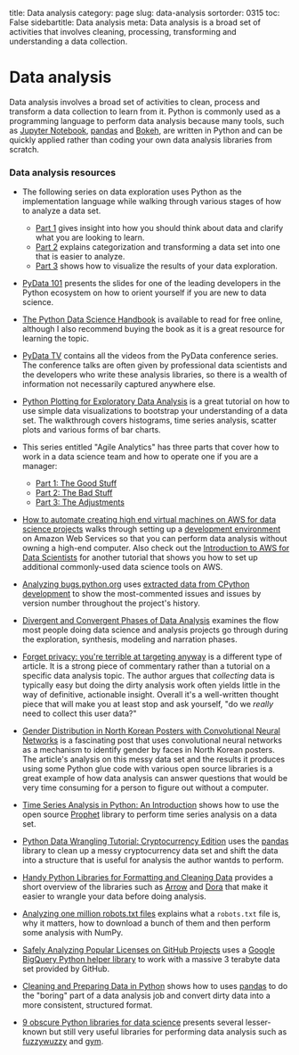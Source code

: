 title: Data analysis
category: page
slug: data-analysis
sortorder: 0315
toc: False
sidebartitle: Data analysis
meta: Data analysis is a broad set of activities that involves cleaning, processing, transforming and understanding a data collection.


# Data analysis
Data analysis involves a broad set of activities to clean, process and
transform a data collection to learn from it. Python is commonly used
as a programming language to perform data analysis because many tools,
such as [Jupyter Notebook](/jupyter-notebook.html), 
[pandas](/pandas.html) and [Bokeh](/bokeh.html), are written in Python 
and can be quickly applied rather than coding your own data analysis
libraries from scratch.


### Data analysis resources
* The following series on data exploration uses Python as the 
  implementation language while walking through various stages of
  how to analyze a data set.

    * [Part 1](https://www.districtdatalabs.com/data-exploration-with-python-1)
      gives insight into how you should think about data and clarify
      what you are looking to learn.
    * [Part 2](https://www.districtdatalabs.com/data-exploration-with-python-2)
      explains categorization and transforming a data set into one that
      is easier to analyze.
    * [Part 3](https://www.districtdatalabs.com/data-exploration-with-python-3)
      shows how to visualize the results of your data exploration.

* [PyData 101](https://speakerdeck.com/jakevdp/pydata-101) presents the
  slides for one of the leading developers in the Python ecosystem on how
  to orient yourself if you are new to data science.

* [The Python Data Science Handbook](https://jakevdp.github.io/PythonDataScienceHandbook/)
  is available to read for free online, although I also recommend
  buying the book as it is a great resource for learning the topic.

* [PyData TV](https://www.youtube.com/user/PyDataTV) contains all the
  videos from the PyData conference series. The conference talks are
  often given by professional data scientists and the developers who
  write these analysis libraries, so there is a wealth of information
  not necessarily captured anywhere else.

* [Python Plotting for Exploratory Data Analysis](http://pythonplot.com/)
  is a great tutorial on how to use simple data visualizations to bootstrap
  your understanding of a data set. The walkthrough covers histograms, time
  series analysis, scatter plots and various forms of bar charts.

* This series entitled "Agile Analytics" has three parts that cover how to
  work in a data science team and how to operate one if you are a manager:
  
    * [Part 1: The Good Stuff](https://www.locallyoptimistic.com/post/agile-analytics-p1/)
    * [Part 2: The Bad Stuff](https://www.locallyoptimistic.com/post/agile-analytics-p2/)
    * [Part 3: The Adjustments](https://www.locallyoptimistic.com/post/agile-analytics-p3/)

* [How to automate creating high end virtual machines on AWS for data science projects](https://tsaprailis.com/2017/09/11/How-to-automate-creating-a-virtual-machine-for-data-science/)
  walks through setting up a 
  [development environment](/development-environments.html) on Amazon Web 
  Services so that you can perform data analysis without owning a 
  high-end computer. Also check out the 
  [Introduction to AWS for Data Scientists](https://www.dataquest.io/blog/introduction-to-aws-for-data-scientists/)
  for another tutorial that shows you how to set up additional commonly-used
  data science tools on AWS.

* [Analyzing bugs.python.org](https://tirkarthi.github.io/python/2018/06/26/analyzing-python-bug-tracker.html)
  uses 
  [extracted data from CPython development](https://github.com/tirkarthi/cpython-bugs)
  to show the most-commented issues and issues by version number
  throughout the project's history.

* [Divergent and Convergent Phases of Data Analysis](https://simplystatistics.org/2018/09/14/divergent-and-convergent-phases-of-data-analysis/)
  examines the flow most people doing data science and analysis projects 
  go through during the exploration, synthesis, modeling and narration
  phases.

* [Forget privacy: you're terrible at targeting anyway](https://apenwarr.ca/log/20190201)
  is a different type of article. It is a strong piece of commentary rather
  than a tutorial on a specific data analysis topic. The author argues that
  *collecting* data is typically easy but doing the dirty analysis work often
  yields little in the way of definitive, actionable insight. Overall it's
  a well-written thought piece that will make you at least stop and ask 
  yourself, "do we *really* need to collect this user data?"

* [Gender Distribution in North Korean Posters with Convolutional Neural Networks](http://digitalnk.com/blog/2017/09/30/gender-distribution-in-north-korean-posters/)
  is a fascinating post that uses convolutional neural networks as a 
  mechanism to identify gender by faces in North Korean posters. The 
  article's analysis on this messy data set and the results it produces
  using some Python glue code with various open source libraries is
  a great example of how data analysis can answer questions that would
  be very time consuming for a person to figure out without a computer.

* [Time Series Analysis in Python: An Introduction](https://towardsdatascience.com/time-series-analysis-in-python-an-introduction-70d5a5b1d52a)
  shows how to use the open source 
  [Prophet](https://research.fb.com/prophet-forecasting-at-scale/) library
  to perform time series analysis on a data set.

* [Python Data Wrangling Tutorial: Cryptocurrency Edition](https://elitedatascience.com/python-data-wrangling-tutorial)
  uses the [pandas](/pandas.html) library to clean up a messy 
  cryptocurrency data set and shift the data into a structure that
  is useful for analysis the author wantds to perform.

* [Handy Python Libraries for Formatting and Cleaning Data](https://mode.com/blog/python-data-cleaning-libraries)
  provides a short overview of the libraries such as 
  [Arrow](https://arrow.readthedocs.io/en/latest/) and 
  [Dora](https://github.com/NathanEpstein/Dora) that make it easier to 
  wrangle your data before doing analysis.

* [Analyzing one million robots.txt files](https://intoli.com/blog/analyzing-one-million-robots-txt-files/)
  explains what a `robots.txt` file is, why it matters, how to download
  a bunch of them and then perform some analysis with NumPy.

* [Safely Analyzing Popular Licenses on GitHub Projects](https://www.kaggle.com/mrisdal/safely-analyzing-github-projects-popular-licenses/notebook)
  uses a 
  [Google BigQuery Python helper library](https://github.com/SohierDane/BigQuery_Helper/blob/master/bq_helper.py)
  to work with a massive 3 terabyte data set provided by GitHub.

* [Cleaning and Preparing Data in Python](https://towardsdatascience.com/cleaning-and-preparing-data-in-python-494a9d51a878)
  shows how to uses [pandas](/pandas.html) to do the "boring" part of
  a data analysis job and convert dirty data into a more consistent,
  structured format.

* [9 obscure Python libraries for data science](https://opensource.com/article/18/11/python-libraries-data-science)
  presents several lesser-known but still very useful libraries for 
  performing data analysis such as 
  [fuzzywuzzy](https://github.com/seatgeek/fuzzywuzzy)
  and
  [gym](https://github.com/openai/gym).
